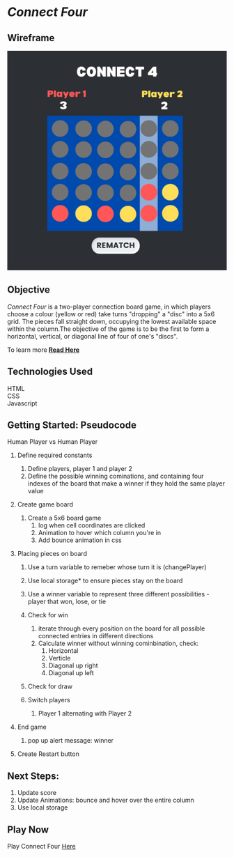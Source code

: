 # <i>Connect Four</i>


## Wireframe

<img src="wireframec4.png"/>

## Objective 

<i>Connect Four</i> is a two-player connection board game, in which players choose a colour (yellow or red) take turns "dropping" a "disc" into a 5x6 grid. The pieces fall straight down, occupying the lowest available space within the column.The objective of the game is to be the first to form a horizontal, vertical, or diagonal line of four of one's "discs". 

To learn more <a href="https://en.wikipedia.org/wiki/Connect_Four"> <b>Read Here</b></a>

## Technologies Used

HTML<br>
CSS<br>
Javascript<br>

## Getting Started: Pseudocode 

Human Player vs Human Player 

1. Define required constants 
   1. Define players, player 1 and player 2
   2. Define the possible winning cominations, and containing four indexes of the board that make a winner if they hold the same player value

2. Create game board
   1. Create a 5x6 board game 
      1. log when cell coordinates are clicked
      2. Animation to hover which column you're in
      3. Add bounce animation in css 
   
3. Placing pieces on board 
   1. Use a turn variable to remeber whose turn it is (changePlayer)
   2. Use local storage* to ensure pieces stay on the board 
   3. Use a winner variable to represent three different possibilities - player that won, lose, or tie
   4. Check for win 
      1. iterate through every position on the board for all possible connected entries in different directions 
      2. Calculate winner without winning cominbination, check:
         1. Horizontal 
         2. Verticle 
         3. Diagonal up right 
         4. Diagonal up left 
   
   5. Check for draw
   
   6. Switch players 
      1. Player 1 alternating with Player 2

4. End game 
   1. pop up alert message: winner

5. Create Restart button 

## Next Steps: 

1. Update score 
2. Update Animations: bounce and hover over the entire column 
3. Use local storage 

## Play Now

Play Connect Four [Here](https://jessicamaev.github.io/connect-four/)


